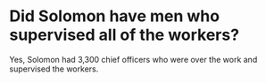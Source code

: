 # Did Solomon have men who supervised all of the workers?

Yes, Solomon had 3,300 chief officers who were over the work and supervised the workers.
